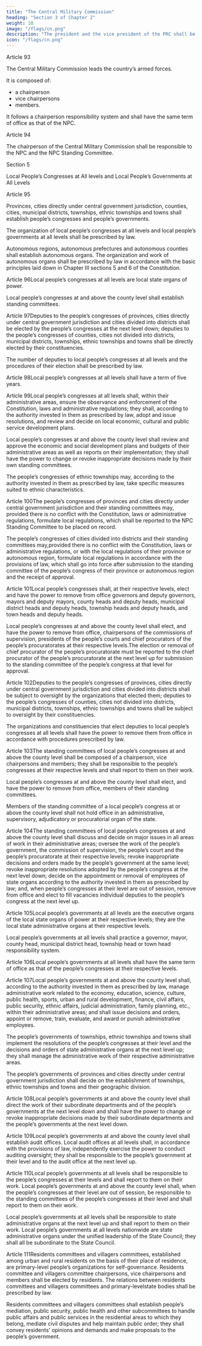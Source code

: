 ```yaml
---
title: "The Central Military Commission"
heading: "Section 3 of Chapter 2"
weight: 10
image: "/flags/cn.png"
description: "The president and the vice president of the PRC shall be elected by the NPC"
icon: "/flags/cn.png"
---
```



Article 93

The Central Military Commission leads the country’s armed forces.

It is composed of:
- a chairperson
- vice chairpersons
- members.

It follows a chairperson responsibility system and shall have the same term of office as that of the NPC.

Article 94 

The chairperson of the Central Military Commission shall be responsible to the NPC and the NPC Standing Committee.

Section 5

Local People’s Congresses at All levels and Local People’s Governments at All Levels

Article 95

Provinces, cities directly under central government jurisdiction, counties, cities, municipal districts, townships, ethnic townships and towns shall establish people’s congresses and people’s governments.

The organization of local people’s congresses at all levels and local people’s governments at all levels shall be prescribed by law.

Autonomous regions, autonomous prefectures and autonomous counties shall establish autonomous organs. The organization and work of autonomous organs shall be prescribed by law in accordance with the basic principles laid down in Chapter III sections 5 and 6 of the Constitution.

Article 96Local people’s congresses at all levels are local state organs of power.

Local people’s congresses at and above the county level shall establish standing committees.

Article 97Deputies to the people’s congresses of provinces, cities directly under central government jurisdiction and cities divided into districts shall be elected by the people’s congresses at the next level down; deputies to the people’s congresses of counties, cities not divided into districts, municipal districts, townships, ethnic townships and towns shall be directly elected by their constituencies.

The number of deputies to local people’s congresses at all levels and the procedures of their election shall be prescribed by law.

Article 98Local people’s congresses at all levels shall have a term of five years.

Article 99Local people’s congresses at all levels shall, within their administrative areas, ensure the observance and enforcement of the Constitution, laws and administrative regulations; they shall, according to the authority invested in them as prescribed by law, adopt and issue resolutions, and review and decide on local economic, cultural and public service development plans.

Local people’s congresses at and above the county level shall review and approve the economic and social development plans and budgets of their administrative areas as well as reports on their implementation; they shall have the power to change or revoke inappropriate decisions made by their own standing committees.

The people’s congresses of ethnic townships may, according to the authority invested in them as prescribed by law, take specific measures suited to ethnic characteristics.

Article 100The people’s congresses of provinces and cities directly under central government jurisdiction and their standing committees may, provided there is no conflict with the Constitution, laws or administrative regulations, formulate local regulations, which shall be reported to the NPC Standing Committee to be placed on record.

The people’s congresses of cities divided into districts and their standing committees may,provided there is no conflict with the Constitution, laws or administrative regulations, or with the local regulations of their province or autonomous region, formulate local regulations in accordance with the provisions of law, which shall go into force after submission to the standing committee of the people’s congress of their province or autonomous region and the receipt of approval.

Article 101Local people’s congresses shall, at their respective levels, elect and have the power to remove from office governors and deputy governors, mayors and deputy mayors, county heads and deputy heads, municipal district heads and deputy heads, township heads and deputy heads, and town heads and deputy heads.

Local people’s congresses at and above the county level shall elect, and have the power to remove from office, chairpersons of the commissions of supervision, presidents of the people’s courts and chief procurators of the people’s procuratorates at their respective levels.The election or removal of chief procurator of the people’s procuratorate must be reported to the chief procurator of the people’s procuratorate at the next level up for submission to the standing committee of the people’s congress at that level for approval.

Article 102Deputies to the people’s congresses of provinces, cities directly under central government jurisdiction and cities divided into districts shall be subject to oversight by the organizations that elected them; deputies to the people’s congresses of counties, cities not divided into districts, municipal districts, townships, ethnic townships and towns shall be subject to oversight by their constituencies.

The organizations and constituencies that elect deputies to local people’s congresses at all levels shall have the power to remove them from office in accordance with procedures prescribed by law.

Article 103The standing committees of local people’s congresses at and above the county level shall be composed of a chairperson, vice chairpersons and members; they shall be responsible to the people’s congresses at their respective levels and shall report to them on their work.

Local people’s congresses at and above the county level shall elect, and have the power to remove from office, members of their standing committees.

Members of the standing committee of a local people’s congress at or above the county level shall not hold office in an administrative, supervisory, adjudicatory or procuratorial organ of the state.

Article 104The standing committees of local people’s congresses at and above the county level shall discuss and decide on major issues in all areas of work in their administrative areas; oversee the work of the people’s government, the commission of supervision, the people’s court and the people’s procuratorate at their respective levels; revoke inappropriate decisions and orders made by the people’s government at the same level; revoke inappropriate resolutions adopted by the people’s congress at the next level down; decide on the appointment or removal of employees of state organs according to the authority invested in them as prescribed by law; and, when people’s congresses at their level are out of session, remove from office and elect to fill vacancies individual deputies to the people’s congress at the next level up.

Article 105Local people’s governments at all levels are the executive organs of the local state organs of power at their respective levels; they are the local state administrative organs at their respective levels.

Local people’s governments at all levels shall practice a governor, mayor, county head, municipal district head, township head or town head responsibility system.

Article 106Local people’s governments at all levels shall have the same term of office as that of the people’s congresses at their respective levels.

Article 107Local people’s governments at and above the county level shall, according to the authority invested in them as prescribed by law, manage administrative work related to the economy, education, science, culture, public health, sports, urban and rural development, finance, civil affairs, public security, ethnic affairs, judicial administration, family planning, etc., within their administrative areas; and shall issue decisions and orders, appoint or remove, train, evaluate, and award or punish administrative employees.

The people’s governments of townships, ethnic townships and towns shall implement the resolutions of the people’s congresses at their level and the decisions and orders of state administrative organs at the next level up; they shall manage the administrative work of their respective administrative areas.

The people’s governments of provinces and cities directly under central government jurisdiction shall decide on the establishment of townships, ethnic townships and towns and their geographic division.

Article 108Local people’s governments at and above the county level shall direct the work of their subordinate departments and of the people’s governments at the next level down and shall have the power to change or revoke inappropriate decisions made by their subordinate departments and the people’s governments at the next level down.

Article 109Local people’s governments at and above the county level shall establish audit offices. Local audit offices at all levels shall, in accordance with the provisions of law, independently exercise the power to conduct auditing oversight; they shall be responsible to the people’s government at their level and to the audit office at the next level up.

Article 110Local people’s governments at all levels shall be responsible to the people’s congresses at their levels and shall report to them on their work. Local people’s governments at and above the county level shall, when the people’s congresses at their level are out of session, be responsible to the standing committees of the people’s congresses at their level and shall report to them on their work.

Local people’s governments at all levels shall be responsible to state administrative organs at the next level up and shall report to them on their work. Local people’s governments at all levels nationwide are state administrative organs under the unified leadership of the State Council; they shall all be subordinate to the State Council.

Article 111Residents committees and villagers committees, established among urban and rural residents on the basis of their place of residence, are primary-level people’s organizations for self-governance. Residents committee and villagers committee chairpersons, vice chairpersons and members shall be elected by residents. The relations between residents committees and villagers committees and primary-levelstate bodies shall be prescribed by law.

Residents committees and villagers committees shall establish people’s mediation, public security, public health and other subcommittees to handle public affairs and public services in the residential areas to which they belong, mediate civil disputes and help maintain public order; they shall convey residents’ opinions and demands and make proposals to the people’s government.

